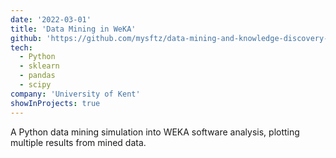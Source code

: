 ```yaml
---
date: '2022-03-01'
title: 'Data Mining in WeKA'
github: 'https://github.com/mysftz/data-mining-and-knowledge-discovery-in-weka'
tech:
  - Python
  - sklearn
  - pandas
  - scipy
company: 'University of Kent'
showInProjects: true
---
```


A Python data mining simulation into WEKA software analysis, plotting multiple results from mined data.
